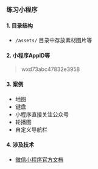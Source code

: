 ### 练习小程序

#### 1. 目录结构

- `/assets/` 目录中存放素材图片等

#### 2. 小程序AppID等

> wxd73abc47832e3958


#### 3. 案例

- 地图
- 键盘
- 小程序直接关注公众号
- 轮播图
- 自定义导航栏

#### 4. 涉及技术

- [微信小程序官方文档](https://mp.weixin.qq.com/debug/wxadoc/dev/)


